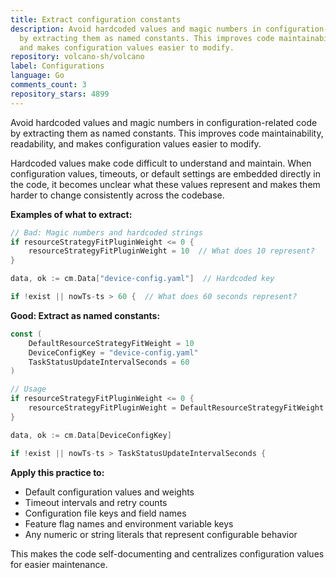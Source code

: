 ```yaml
---
title: Extract configuration constants
description: Avoid hardcoded values and magic numbers in configuration-related code
  by extracting them as named constants. This improves code maintainability, readability,
  and makes configuration values easier to modify.
repository: volcano-sh/volcano
label: Configurations
language: Go
comments_count: 3
repository_stars: 4899
---
```


Avoid hardcoded values and magic numbers in configuration-related code by extracting them as named constants. This improves code maintainability, readability, and makes configuration values easier to modify.

Hardcoded values make code difficult to understand and maintain. When configuration values, timeouts, or default settings are embedded directly in the code, it becomes unclear what these values represent and makes them harder to change consistently across the codebase.

**Examples of what to extract:**

```go
// Bad: Magic numbers and hardcoded strings
if resourceStrategyFitPluginWeight <= 0 {
    resourceStrategyFitPluginWeight = 10  // What does 10 represent?
}

data, ok := cm.Data["device-config.yaml"]  // Hardcoded key

if !exist || nowTs-ts > 60 {  // What does 60 seconds represent?
```

**Good: Extract as named constants:**

```go
const (
    DefaultResourceStrategyFitWeight = 10
    DeviceConfigKey = "device-config.yaml"
    TaskStatusUpdateIntervalSeconds = 60
)

// Usage
if resourceStrategyFitPluginWeight <= 0 {
    resourceStrategyFitPluginWeight = DefaultResourceStrategyFitWeight
}

data, ok := cm.Data[DeviceConfigKey]

if !exist || nowTs-ts > TaskStatusUpdateIntervalSeconds {
```

**Apply this practice to:**
- Default configuration values and weights
- Timeout intervals and retry counts  
- Configuration file keys and field names
- Feature flag names and environment variable keys
- Any numeric or string literals that represent configurable behavior

This makes the code self-documenting and centralizes configuration values for easier maintenance.